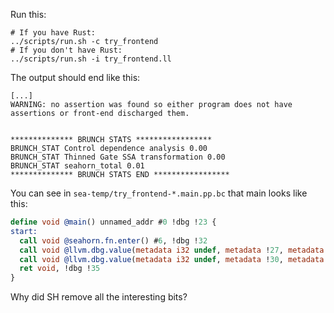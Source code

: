 Run this:

``` shell
# If you have Rust:
../scripts/run.sh -c try_frontend
# If you don't have Rust:
../scripts/run.sh -i try_frontend.ll
```

The output should end like this:

``` shell
[...]
WARNING: no assertion was found so either program does not have assertions or front-end discharged them.


************** BRUNCH STATS ***************** 
BRUNCH_STAT Control dependence analysis 0.00
BRUNCH_STAT Thinned Gate SSA transformation 0.00
BRUNCH_STAT seahorn_total 0.01
************** BRUNCH STATS END *****************
```

You can see in `sea-temp/try_frontend-*.main.pp.bc` that main looks like this:

``` llvm
define void @main() unnamed_addr #0 !dbg !23 {
start:
  call void @seahorn.fn.enter() #6, !dbg !32
  call void @llvm.dbg.value(metadata i32 undef, metadata !27, metadata !DIExpression()), !dbg !33
  call void @llvm.dbg.value(metadata i32 undef, metadata !30, metadata !DIExpression()), !dbg !34
  ret void, !dbg !35
}
```

Why did SH remove all the interesting bits?

